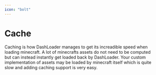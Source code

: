 ```yaml
---
icon: "bolt"
---
```

# Cache
Caching is how DashLoader manages to get its increadible speed when loading minecraft. A lot of minecrafts assets do not need to be computed but can instead instantly get loaded back by DashLoader. Your custom implementation of assets may be loaded by minecraft itself which is quite slow and adding caching support is very easy.